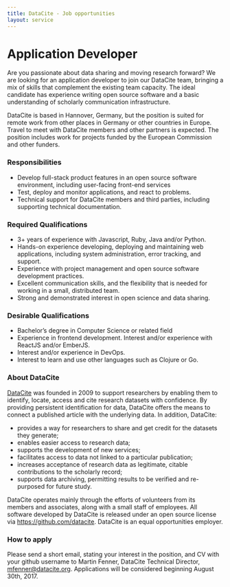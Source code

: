 ```yaml
---
title: DataCite - Job opportunities
layout: service
---
```


# Application Developer

Are you passionate about data sharing and moving research forward? We are looking
for an application developer to join our DataCite team, bringing a mix of skills
that complement the existing team capacity. The ideal candidate has experience
writing open source software and a basic understanding of scholarly communication
infrastructure.

DataCite is based in Hannover, Germany, but the position is suited for remote work
from other places in Germany or other countries in Europe. Travel to meet with
DataCite members and other partners is expected. The position includes work for
projects funded by the European Commission and other funders.

### Responsibilities

* Develop full-stack product features in an open source software environment,
  including user-facing front-end services
* Test, deploy and monitor applications, and react to problems.
* Technical support for DataCite members and third parties, including supporting
  technical documentation.

### Required Qualifications

* 3+ years of experience with Javascript, Ruby, Java and/or Python.
* Hands-on experience developing, deploying and maintaining web applications,
  including system administration, error tracking, and support.
* Experience with project management and open source software development practices.
* Excellent communication skills, and the flexibility that is needed for working
  in a small, distributed team.
* Strong and demonstrated interest in open science and data sharing.

### Desirable Qualifications

* Bachelor’s degree in Computer Science or related field
* Experience in frontend development. Interest and/or experience with ReactJS and/or EmberJS.
* Interest and/or experience in DevOps.
* Interest to learn and use other languages such as Clojure or Go.

### About DataCite

[DataCite](https://www.datacite.org) was founded in 2009 to support researchers
by enabling them to identify, locate, access and cite research datasets with
confidence. By providing persistent identification for data, DataCite offers the
means to connect a published article with the underlying data. In addition, DataCite:

* provides a way for researchers to share and get credit for the datasets they generate;
* enables easier access to research data;
* supports the development of new services;
* facilitates access to data not linked to a particular publication;
* increases acceptance of research data as legitimate, citable contributions to
  the scholarly record;
* supports data archiving, permitting results to be verified and re-purposed for future study.

DataCite operates mainly through the efforts of volunteers from its members and associates,
along with a small staff of employees. All software developed by DataCite is released
under an open source license via https://github.com/datacite. DataCite is an equal
opportunities employer.

### How to apply

Please send a short email, stating your interest in the position, and CV with your
github username to Martin Fenner, DataCite Technical Director, [mfenner@datacite.org](mailto:mfenner@datacite.org).
Applications will be considered beginning August 30th, 2017.
